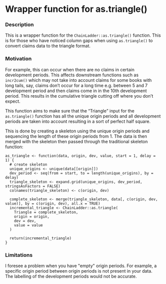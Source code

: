 # Wrapper function for as.triangle()


### Description

This is a wrapper function for the `ChainLadder::as.triangle()`
function. This is for those who have noticed column gaps when using
`as.triangle()` to convert claims data to the triangle format.

### Motivation

For example, this can occur when there are no claims in certain
development periods. This affects downstream functions such as
`incr2cum()` which may not take into account claims for some books with
long tails, say, claims don’t occur for a long time e.g. between 5 and 7
development period and then claims come in in the 10th development
period. This results in the cumulative triangle cutting off where you
don’t expect.

This function aims to make sure that the “Triangle” input for the
`as.triangle()` function has all the unique origin periods and all
development periods are taken into account resulting in a sort of
perfect half square.

This is done by creating a skeleton using the unique origin periods and
sequencing the length of these origin periods from 1. The data is then
merged with the skeleton then passed through the traditional skeleton
function:

    as_triangle <- function(data, origin, dev, value, start = 1, delay = 1) {
      # create skeleton
      unique_origins <- unique(data[[origin]])
      dev_period <- seq(from = start, to = length(unique_origins), by = delay)
      triangle_skeleton <- expand.grid(unique_origins, dev_period, stringsAsFactors = FALSE)
      colnames(triangle_skeleton) <- c(origin, dev)

      complete_skeleton <- merge(triangle_skeleton, data[, c(origin, dev, value)], by = c(origin, dev), all.x = TRUE)
      incremental_triangle <- ChainLadder::as.triangle(
        Triangle = complete_skeleton, 
        origin = origin,
        dev = dev,
        value = value
      )

      return(incremental_triangle)
    }

### Limitations

I foresee a problem when you have "empty" origin periods. For example, a specific origin period between origin periods is not present in your data. The labelling of the development periods would not be accurate.